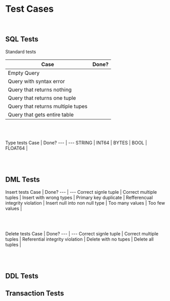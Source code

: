 
# Test Cases

<br>  

## SQL Tests

Standard tests 

Case | Done? 
--- | --- 
Empty Query | 
Query with syntax error |
Query that returns nothing |
Query that returns one tuple |
Query that returns multiple tupes |
Query that gets entire table |

<br>
<br>

Type tests 
Case | Done? 
--- | --- 
STRING | 
INT64 |
BYTES |
BOOL |
FLOAT64 |


<br>
<br>

## DML Tests

Insert tests 
Case | Done? 
--- | --- 
Correct signle tuple | 
Correct multiple tuples |
Insert with wrong types |
Primary key duplicate | 
Refferencual integrity violation |
Insert null into non null type |
Too many values | 
Too few values |


<br>
<br>

Delete tests
Case | Done? 
--- | --- 
Correct signle tuple | 
Correct multiple tuples |
Referential integrity violation |
Delete with no tupes |
Delete all tuples |


<br>
<br>

## DDL Tests 





## Transaction Tests